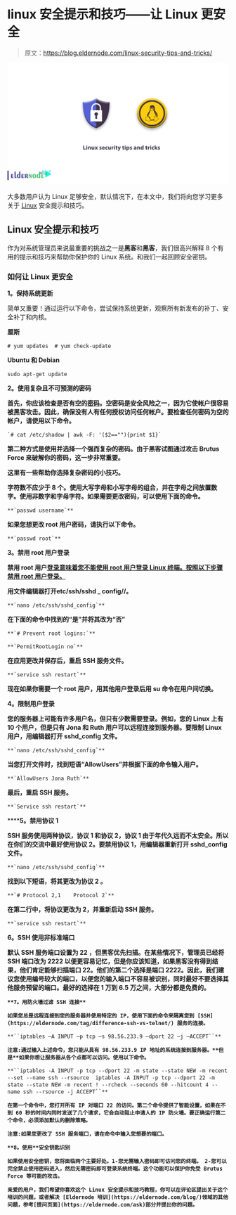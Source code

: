 # linux 安全提示和技巧——让 Linux 更安全

> 原文：<https://blog.eldernode.com/linux-security-tips-and-tricks/>

![Linux security tips and tricks](img/58fd38d7218031154f0dc3098f94ff1c.png)

大多数用户认为 Linux 足够安全，默认情况下，在本文中，我们将向您学习更多关于 [Linux](https://eldernode.com/linux-vps/) 安全提示和技巧。

## Linux 安全提示和技巧

作为对系统管理员来说最重要的挑战之一是**黑客**和**黑客**，我们很高兴解释 8 个有用的提示和技巧来帮助你保护你的 Linux 系统。和我们一起回顾安全密钥。

### 如何让 Linux 更安全

**1。保持系统更新**

简单又重要！通过运行以下命令，尝试保持系统更新，观察所有新发布的补丁、安全补丁和内核。

**厘斯**

```
# yum updates  # yum check-update
```

**Ubuntu 和 Debian**

```
sudo apt-get update
```

**2。使用******复杂且不可预测的密码****

**首先，你应该检查是否有空的[密码](https://eldernode.com/tag/create-a-strong-password/)。空密码是安全风险之一，因为它使帐户很容易被黑客攻击。因此，确保没有人有任何授权访问任何帐户。要检查任何密码为空的帐户，请使用以下命令。**

```
`# cat /etc/shadow | awk -F: '($2==""){print $1}` 
```

******第二种**方式是使用并选择一个强而复杂的密码。由于黑客试图通过攻击 Brutus Force 来破解你的密码，这一步非常重要。****

******这里有一些帮助你选择复杂密码**的小技巧。****

****字符数**不应少于 8 个。使用大写字母和小写字母的组合，并在字母之间放置数字。使用非数字和字母字符。如果需要更改密码，可以使用下面的命令。******

```
**`passwd username`** 
```

****如果您想更改 root 用户密码，请执行以下命令。****

```
**`passwd root`** 
```

******3。禁用 root 用户**登录****

****禁用 root 用户[登录意味着您不能使用 root 用户登录 Linux 终端。按照以下步骤禁用 root 用户登录。](https://eldernode.com/create-user-on-debian-with-root-access/)****

****用文件编辑器打开**etc/ssh/sshd _ config//**。****

```
**`nano /etc/ssh/sshd_config`**
```

******在下面的命令中找到**的“是”并将其改为“否”****

```
**`# Prevent root logins:`**
```

```
**`PermitRootLogin no`**
```

****在应用更改并保存后，重启 **SSH 服务**文件。****

```
**`service ssh restart`**
```

****现在如果你需要一个 **root** 用户，用其他用户登录后用 **su 命令**在用户间切换。****

******4。限制用户登录******

****您的服务器上可能有许多用户名，但只有少数需要登录。例如，您的 Linux 上有 10 个用户，但是只有 Jona 和 Ruth 用户可以远程连接到服务器。要限制 Linux 用户，用编辑器打开 **sshd_config** 文件。****

```
**`nano /etc/ssh/sshd_config`** 
```

****当您打开文件时，找到短语“AllowUsers”并根据下面的命令输入用户。****

```
**`AllowUsers Jona Ruth`**
```

****最后，重启 **SSH 服务**。****

```
**`Service ssh restart`** 
```

******5。**禁用协议 1****

****SSH 服务使用两种协议，协议 1 和协议 2，协议 1 由于年代久远而不太安全。所以在你们的交流中最好使用协议 2。要禁用协议 1，用编辑器重新打开 **sshd_config** 文件。****

```
**`nano /etc/ssh/sshd_config`**
```

****找到以下短语，将其更改为**协议 2** 。****

```
**`# Protocol 2,1    Protocol 2`**
```

****在第二行中，将协议更改为 2，并重新启动 SSH 服务。****

```
**`service ssh restart`** 
```

******6。SSH 使用非标准端口******

****默认 **SSH 服务**端口设置为 **22** ，但黑客优先扫描。在某些情况下，管理员已经将 SSH 端口改为 **2222** 以便更容易记忆，但是你应该知道，如果黑客没有得到结果，他们肯定能够扫描端口 22。他们的第二个选择是端口 2222。因此，我们建议您使用编号较大的端口，以便您的输入端口不容易被识别，同时最好不要选择其他服务预留的端口。最好的选择在 1 万到 6.5 万之间，大部分都是免费的。****

****`**7。用防火墙过滤 SSH 连接**`****

****`如果您总是远程连接到您的服务器并使用特定的 IP，使用下面的命令来隔离您到 [SSH](https://eldernode.com/tag/difference-ssh-vs-telnet/) 服务的连接。`****

```
**``iptables –A INPUT –p tcp –s 98.56.233.9 –dport 22 –j –ACCEPT``**
```

****`注意:通过输入上述命令，您只能从具有 98.56.233.9 IP 地址的系统连接到服务器。**但是**如果你想让服务器从各个点都可以访问。使用以下命令。`****

```
**``iptables -A INPUT -p tcp --dport 22 -m state --state NEW -m recent --set --name ssh --rsource  iptables -A INPUT -p tcp --dport 22 -m state --state NEW -m recent ! --rcheck --seconds 60 --hitcount 4 --name ssh --rsource -j ACCEPT``** 
```

****`在第一个命令中，您打开所有 IP 对端口 22 的访问。第二个命令提供了智能设置，如果在不到 60 秒的时间内同时发送了几个请求，它会自动阻止申请人的 IP 防火墙。要正确运行第二个命令，必须添加默认的删除策略。`****

****`注意:如果您更改了 SSH 服务端口，请在命令中输入您想要的端口。`****

****`**8。使用**安全钥匙识别`****

****`如果使用安全密钥，您将面临两个主要好处。1-您无需输入密码即可访问您的终端。
2-您可以完全禁止使用密码进入，然后无需密码即可登录系统终端。这个功能可以保护你免受 Brutus Force 等可能的攻击。`****

****`亲爱的用户，我们希望你喜欢这个 Linux 安全提示和技巧教程，你可以在评论区提出关于这个培训的问题，或者解决 [Eldernode 培训](https://eldernode.com/blog/)领域的其他问题，参考[提问页面](https://eldernode.com/ask)部分并提出你的问题。`****